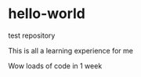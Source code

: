 # hello-world
test repository

This is all a learning experience for me 

Wow loads of code in 1 week
